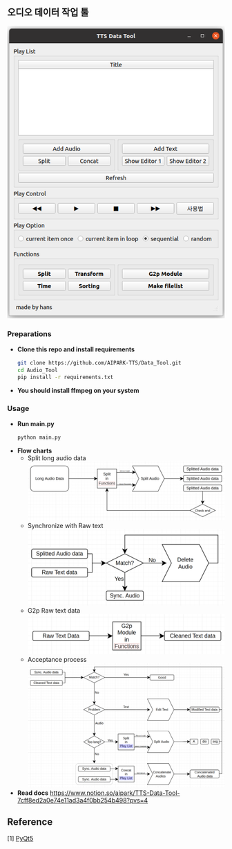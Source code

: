 ## 오디오 데이터 작업 툴

![프로그램 메인 화면](asset/main_screen.png)

### Preparations
- **Clone this repo and install requirements**
    ```bash
    git clone https://github.com/AIPARK-TTS/Data_Tool.git
    cd Audio_Tool
    pip install -r requirements.txt
    ```
- **You should install ffmpeg on your system**

### Usage
- **Run main.py**
    ```bash
    python main.py
    ```
- **Flow charts**
    - Split long audio data
        ![split_long](asset/split_long.png)
    - Synchronize with Raw text
        ![sync_raw_text](asset/sync_raw_text.png)
    - G2p Raw text data
        ![g2p](asset/g2p.png)
    - Acceptance process
        ![accept](asset/acceptance.png)
- **Read docs**
    https://www.notion.so/aipark/TTS-Data-Tool-7cff8ed2a0e74e11ad3a4f0bb254b498?pvs=4


## Reference
[1] [PyQt5](https://doc.qt.io/qtforpython/)
